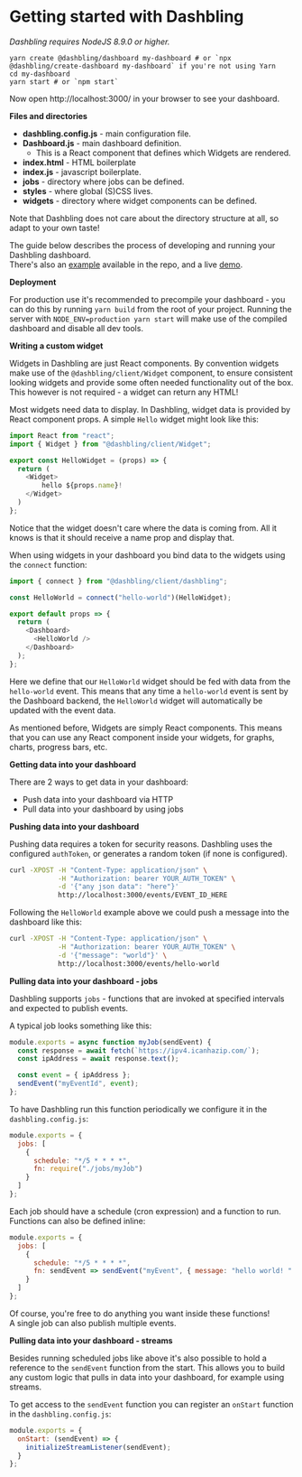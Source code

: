 # Getting started with Dashbling

*Dashbling requires NodeJS 8.9.0 or higher.*

```shell
yarn create @dashbling/dashboard my-dashboard # or `npx @dashbling/create-dashboard my-dashboard` if you're not using Yarn
cd my-dashboard
yarn start # or `npm start`
```

Now open http://localhost:3000/ in your browser to see your dashboard.

**Files and directories**

* **dashbling.config.js** - main configuration file.
* **Dashboard.js** - main dashboard definition.
  * This is a React component that defines which Widgets are rendered.
* **index.html** - HTML boilerplate
* **index.js** - javascript boilerplate.
* **jobs** - directory where jobs can be defined.
* **styles** - where global (S)CSS lives.
* **widgets** - directory where widget components can be defined.

Note that Dashbling does not care about the directory structure at all, so adapt to your own taste!

The guide below describes the process of developing and running your Dashbling dashboard.  
There's also an [example](https://github.com/pascalw/dashbling/tree/master/example) available in the repo, and a live [demo](https://dashbling.herokuapp.com/).

**Deployment**

For production use it's recommended to precompile your dashboard - you can do this by running `yarn build` from the root of your project.
Running the server with `NODE_ENV=production yarn start` will make use of the compiled dashboard and disable all dev tools.

**Writing a custom widget**

Widgets in Dashbling are just React components. By convention widgets make use of the `@dashbling/client/Widget` component, to ensure consistent looking widgets and provide some often needed functionality out of the box. This however is not required - a widget can return any HTML!

Most widgets need data to display. In Dashbling, widget data is provided by React component props. A simple `Hello` widget might look like this:

```js
import React from "react";
import { Widget } from "@dashbling/client/Widget";

export const HelloWidget = (props) => {
  return (
    <Widget>
    	hello ${props.name}!
    </Widget>
  )
};
```

Notice that the widget doesn't care where the data is coming from. All it knows is that it should receive a name prop and display that.

When using widgets in your dashboard you bind data to the widgets using the `connect` function:

```js
import { connect } from "@dashbling/client/dashbling";

const HelloWorld = connect("hello-world")(HelloWidget);

export default props => {
  return (
    <Dashboard>
      <HelloWorld />
    </Dashboard>
  );
};
```

Here we define that our `HelloWorld` widget should be fed with data from the `hello-world` event. This means that any time a `hello-world` event is sent by the Dashboard backend, the `HelloWorld` widget will automatically be updated with the event data.

As mentioned before, Widgets are simply React components. This means that you can use any React component inside your widgets, for graphs, charts, progress bars, etc.

**Getting data into your dashboard**

There are 2 ways to get data in your dashboard:

* Push data into your dashboard via HTTP
* Pull data into your dashboard by using jobs

**Pushing data into your dashboard**

Pushing data requires a token for security reasons. Dashbling uses the configured `authToken`, or generates a random token (if none is configured).

```sh
curl -XPOST -H "Content-Type: application/json" \
			-H "Authorization: bearer YOUR_AUTH_TOKEN" \
			-d '{"any json data": "here"}'
			http://localhost:3000/events/EVENT_ID_HERE
```

Following the `HelloWorld` example above we could push a message into the dashboard like this:

```sh
curl -XPOST -H "Content-Type: application/json" \
			-H "Authorization: bearer YOUR_AUTH_TOKEN" \
			-d '{"message": "world"}' \
			http://localhost:3000/events/hello-world
```

**Pulling data into your dashboard - jobs**

Dashbling supports `jobs` - functions that are invoked at specified intervals and expected to publish events.

A typical job looks something like this:

```js
module.exports = async function myJob(sendEvent) {
  const response = await fetch(`https://ipv4.icanhazip.com/`);
  const ipAddress = await response.text();

  const event = { ipAddress };
  sendEvent("myEventId", event);
};

```

To have Dashbling run this function periodically we configure it in the `dashbling.config.js`:

```js
module.exports = {
  jobs: [
    {
      schedule: "*/5 * * * *",
      fn: require("./jobs/myJob")
    }
  ]
};
```

Each job should have a schedule (cron expression) and a function to run. Functions can also be defined inline:

```js
module.exports = {
  jobs: [
    {
      schedule: "*/5 * * * *",
      fn: sendEvent => sendEvent("myEvent", { message: "hello world! " })
    }
  ]
};
```

Of course, you're free to do anything you want inside these functions!  
A single job can also publish multiple events.

**Pulling data into your dashboard - streams**

Besides running scheduled jobs like above it's also possible to hold a reference to the `sendEvent` function from the start.
This allows you to build any custom logic that pulls in data into your dashboard, for example using streams.

To get access to the `sendEvent` function you can register an `onStart` function in the `dashbling.config.js`:

```js
module.exports = {
  onStart: (sendEvent) => {
    initializeStreamListener(sendEvent);
  }
};
```

